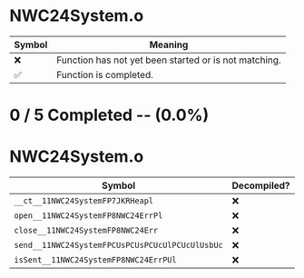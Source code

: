 # NWC24System.o
| Symbol | Meaning 
| ------------- | ------------- 
| :x: | Function has not yet been started or is not matching. 
| :white_check_mark: | Function is completed. 


# 0 / 5 Completed -- (0.0%)
# NWC24System.o
| Symbol | Decompiled? |
| ------------- | ------------- |
| `__ct__11NWC24SystemFP7JKRHeapl` | :x: |
| `open__11NWC24SystemFP8NWC24ErrPl` | :x: |
| `close__11NWC24SystemFP8NWC24Err` | :x: |
| `send__11NWC24SystemFPCUsPCUsPCUcUlPCUcUlUsbUc` | :x: |
| `isSent__11NWC24SystemFP8NWC24ErrPUl` | :x: |
